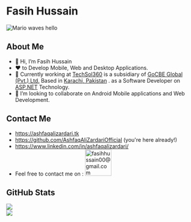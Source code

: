 # Fasih Hussain

![Mario waves hello](https://i.gifer.com/6ZFR.gif)

 ## About Me
- 👋 Hi, I’m Fasih Hussain
- :heart: to Develop Mobile, Web and Desktop Applications. 
- 🌱 Currently working at [TechSol360](https://techsol360.com "TechSol360") is a subsidiary of [GoCBE Global (Pvt.) Ltd.](https://gocbeglobal.com/Home/Home "GoCBE Global (Pvt.) Ltd.") Based in [Karachi, Pakistan](https://goo.gl/maps/u1YTzYncAnfuRDqQ9 "Karachi, Pakistan") . as a Software Developer on [ASP.NET](https://dotnet.microsoft.com/en-us/apps/aspnet "ASP.NET") Technology.
- 💞️ I’m looking to collaborate on Android Mobile applications and Web Development.

 ## Contact Me

* https://ashfaqalizardari.tk
* https://github.com/AshfaqAliZardariOfficial (you're here already!)
* https://www.linkedin.com/in/ashfaqalizardari/
* Feel free to contact me on : <a href="mailto:fasihhussain00@gmail.com" target="_blank" title="fasihhussain00@gmail.com"><img src="https://ssl.gstatic.com/ui/v1/icons/mail/rfr/logo_gmail_lockup_default_1x_r2.png" alt="fasihhussain00@gmail.com" width="70" /></a>  

 ## GitHub Stats

![](https://github-readme-stats.vercel.app/api?username=fasihhussain00&show_icons=true&theme=radical)  
![](https://github-readme-stats.vercel.app/api/top-langs/?username=fasihhussain00&layout=compact)  

